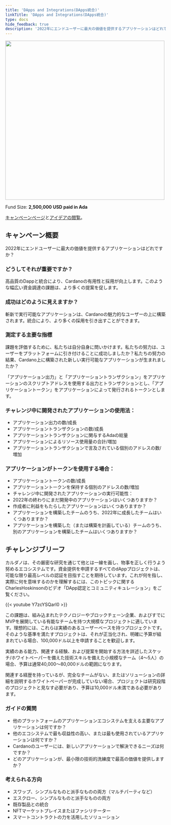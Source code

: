 ```yaml
---
title: 'DApps and Integrations(DApps統合)'
linkTitle: 'DApps and Integrations(DApps統合)'
type: docs
hide_feedback: true
description: '2022年にエンドユーザーに最大の価値を提供するアプリケーションはどれですか？'
---
```

<img src="https://cardano.ideascale.com/community-library/accounts/93/936143/Public/06-Dapps--Integrations-d3b60a.png" style="width:500px;height500px">

Fund Size: **2,500,000 USD paid in Ada**

[キャンペーンページ](https://cardano.ideascale.com/c/idea/383335)と[アイデアの閲覧](https://cardano.ideascale.com/c/campaigns/26438/stage/all/ideas/unspecified)。

## キャンペーン概要

2022年にエンドユーザーに最大の価値を提供するアプリケーションはどれですか？

### どうしてそれが重要ですか？

高品質のDappと統合により、Cardanoの有用性と採用が向上します。このような幅広い資金調達の課題は、より多くの提案を促します。

### 成功はどのように見えますか？

斬新で実行可能なアプリケーションは、Cardanoの魅力的なユーザーの上に構築されます。統合により、より多くの採用を引き出すことができます。

### 測定する主要な指標

課題を評価するために、私たちは自分自身に問いかけます。私たちの努力は、ユーザーをプラットフォームに引き付けることに成功しましたか？私たちの努力の結果、Cardano上に構築された新しい実行可能なアプリケーションが生まれましたか？

「アプリケーション出力」と「アプリケーショントランザクション」をアプリケーションのスクリプトアドレスを使用する出力とトランザクションとし、「アプリケーショントークン」をアプリケーションによって発行されるトークンとします。

### チャレンジ中に開発されたアプリケーションの使用法：

- アプリケーション出力の数/成長
- アプリケーショントランザクションの数/成長
- アプリケーショントランザクションに関与するAdaの総量
- アプリケーションによるリソース使用量の合計/増加
- アプリケーショントランザクションで言及されている個別のアドレスの数/増加

### アプリケーションがトークンを使用する場合：

- アプリケーショントークンの数/成長
- アプリケーショントークンを保持する個別のアドレスの数/増加
- チャレンジ中に開発されたアプリケーションの実行可能性：
- 2022年の終わりにまだ開発中のアプリケーションはいくつありますか？
- 作成者に利益をもたらしたアプリケーションはいくつありますか？
- アプリケーションを構築したチームのうち、2022年に成長したチームはいくつありますか？
- アプリケーションを構築した（または構築を計画している）チームのうち、別のアプリケーションを構築したチームはいくつありますか？

## チャレンジブリーフ

カルダノは、その厳密な研究を通じて他とは一線を画し、物事を正しく行うよう努めるエコシステムです。資金提供を申請するすべてのdAppプロジェクトは、可能な限り最高レベルの認証を目指すことを期待しています。これが何を指し、実際に何を意味するのかを理解するには、このトピックに関するCharlesHoskinsonのビデオ「DApp認定とコミュニティキュレーション」をご覧ください。

{{< youtube Y7zcYSQarI0 >}}

この課題は、組み込まれたテクノロジーやブロックチェーン企業、およびすでにMVPを展開している有能なチームを持つ大規模なプロジェクトに適しています。理想的には、これらは実績のあるユーザーベースを持つプロジェクトです。そのような基準を満たすプロジェクトは、それが正当化され、明確に予算が組まれている場合、100,000ドル以上を申請することを歓迎します。

実績のある能力、関連する経験、および提案を開始する方法を詳述したスケッチ/ホワイトペーパーを備えた技術スキルを備えた小規模なチーム（4〜5人）の場合、予算は通常40,000〜80,000ドルの範囲になります。

関連する経歴を持っているが、完全なチームがない、またはソリューションの詳細を説明するホワイトペーパーが完成していない場合、プロジェクトは研究段階のプロジェクトと見なす必要があり、予算は10,000ドル未満である必要があります。

### ガイドの質問

- 他のプラットフォームのアプリケーションエコシステムを支える主要なアプリケーションは何ですか？
- 他のエコシステムで最も収益性の高い、または最も使用されているアプリケーションは何ですか？
- Cardanoのユーザーには、新しいアプリケーションで解決できるニーズは何ですか？
- どのアプリケーションが、最小限の技術的洗練度で最高の価値を提供しますか？

### 考えられる方向

- スワップ、シンプルなものと派手なものの両方（マルチパーティなど）
- エスクロー、シンプルなものと派手なものの両方
- 既存製品との統合
- NFTマーケットプレイスまたはファシリテーター
- スマートコントラクトの力を活用したソリューション
